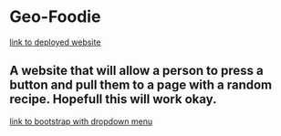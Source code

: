 # Geo-Foodie

[link to deployed website]() 

## A website that will allow a person to press a button and pull them to a page with a random recipe. Hopefull this will work okay.

[link to bootstrap with dropdown menu](https://getbootstrap.com/docs/4.0/components/dropdowns/) 
